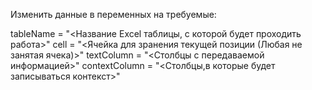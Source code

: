 Изменить данные в переменных на требуемые:

tableName = "<Название Excel таблицы, с которой будет проходить работа>"
cell = "<Ячейка для зранения текущей позиции (Любая не занятая ячека)>"
textColumn = "<Столбцы с передаваемой информацией>"
contextColumn = "<Столбцы,в которые будет записываться контекст>"
